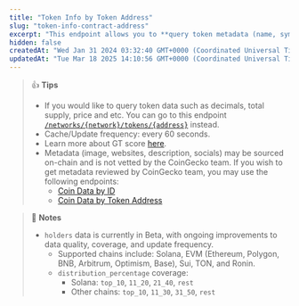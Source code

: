 ```yaml
---
title: "Token Info by Token Address"
slug: "token-info-contract-address"
excerpt: "This endpoint allows you to **query token metadata (name, symbol,  CoinGecko ID, image, socials, websites, description, etc.) based  on a provided token contract address on a network**"
hidden: false
createdAt: "Wed Jan 31 2024 03:32:40 GMT+0000 (Coordinated Universal Time)"
updatedAt: "Tue Mar 18 2025 14:10:56 GMT+0000 (Coordinated Universal Time)"
---
```

> 👍 **Tips**
> 
> - If you would like to query token data such as decimals, total supply, price and etc. You can go to this endpoint [`/networks/{network}/tokens/{address}`](/reference/token-data-contract-address) instead.
> - Cache/Update frequency: every 60 seconds.
> - Learn more about GT score [here](https://support.coingecko.com/hc/en-us/articles/38381394237593-What-is-GT-Score-How-is-GT-Score-calculated).
> - Metadata (image, websites, description, socials) may be sourced on-chain and is not vetted by the CoinGecko team. If you wish to get metadata reviewed by CoinGecko team, you may use the following endpoints:
>   - [Coin Data by ID](https://docs.coingecko.com/reference/coins-id)
>   - [Coin Data by Token Address](https://docs.coingecko.com/reference/coins-contract-address)

> 📘 **Notes**
> 
> - `holders` data is currently in Beta, with ongoing improvements to data quality, coverage, and update frequency.
>   - Supported chains include: Solana, EVM (Ethereum, Polygon, BNB, Arbitrum, Optimism, Base), Sui, TON, and Ronin.
>   - `distribution_percentage` coverage:
>     - Solana: `top_10`, `11_20`, `21_40`, `rest`
>     - Other chains: `top_10`, `11_30`, `31_50`, `rest`
